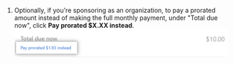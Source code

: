 1. Optionally, if you're sponsoring as an organization, to pay a prorated amount instead of making the full monthly payment, under "Total due now", click **Pay prorated $X.XX instead**. ![Enlace para pagar una cantidad prorrateada](/assets/images/help/sponsors/pay-prorated-amount-link.png)